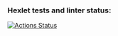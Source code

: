 ### Hexlet tests and linter status:
[![Actions Status](https://github.com/rustam-1108d/frontend-project-11/actions/workflows/hexlet-check.yml/badge.svg)](https://github.com/rustam-1108d/frontend-project-11/actions)